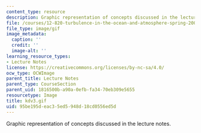```yaml
---
content_type: resource
description: Graphic representation of concepts discussed in the lecture notes.
file: /courses/12-820-turbulence-in-the-ocean-and-atmosphere-spring-2007/95be195deac35ed5948d18cd0556ed5d_kdv3.gif
file_type: image/gif
image_metadata:
  caption: ''
  credit: ''
  image-alt: ''
learning_resource_types:
- Lecture Notes
license: https://creativecommons.org/licenses/by-nc-sa/4.0/
ocw_type: OCWImage
parent_title: Lecture Notes
parent_type: CourseSection
parent_uid: 1816500b-a90a-0efb-fa34-70eb309e5655
resourcetype: Image
title: kdv3.gif
uid: 95be195d-eac3-5ed5-948d-18cd0556ed5d
---
```

Graphic representation of concepts discussed in the lecture notes.